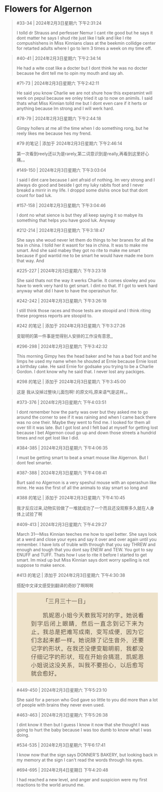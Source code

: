 # Flowers for Algernon

> #33-34 | 2024年2月3日星期六 下午2:31:24
> 
> I tolld dr Strauss and perfesser Nemur I cant rite good but he says it dont matter he says I shud rite just like I talk and like I rite compushishens in Miss Kinnians class at the beekmin collidge center for retarted adults where I go to lern 3 times a week on my time off.

> #40-41 | 2024年2月3日星期六 下午2:34:14
> 
> He had a wite coat like a docter but I dont think he was no docter because he dint tell me to opin my mouth and say ah.

> #71-73 | 2024年2月3日星期六 下午2:42:11
> 
> He said you know Charlie we are not shure how this experamint will werk on pepul because we onley tried it up to now on animils. I said thats what Miss Kinnian tolld me but I dont even care if it herts or anything because Im strong and I will werk hard.

> #78-79 | 2024年2月3日星期六 下午2:44:18
> 
> Gimpy hollers at me all the time when I do something rong, but he reely likes me because hes my frend.

> #79 的笔记 | 添加于 2024年2月3日星期六 下午2:46:14
> 
> 第一次看到reely还以为是rarely,第二词意识到是really,再看到这里好心痛。。

> #149-150 | 2024年2月3日星期六 下午3:03:04
> 
> I said I dint care because I aint afraid of nothing. Im very strong and I always do good and beside I got my luky rabits foot and I never breakd a mirrir in my life. I droppd some dishis once but that dont count for bad luk.

> #157-158 | 2024年2月3日星期六 下午3:04:46
> 
> I dont no what sience is but they all keep saying it so mabye its something that helps you have good luk. Anyway

> #212-214 | 2024年2月3日星期六 下午3:18:47
> 
> She says she woud never let them do things to her branes for all the tea in china. I tolld her it wasnt for tea in china. It was to make me smart. And she said mabey they got no rite to make me smart because if god wantid me to be smart he would have made me born that way. And

> #225-227 | 2024年2月3日星期六 下午3:23:18
> 
> She said thats not the way it werks Charlie. It comes slowley and you have to werk very hard to get smart. I dint no that. If I got to werk hard anyway what did I have to have the operashun for.

> #242-242 | 2024年2月3日星期六 下午3:26:18
> 
> I still think those races and those tests are stoopid and I think riting these progress reports are stoopid to.

> #242 的笔记 | 添加于 2024年2月3日星期六 下午3:27:26
> 
> 变聪明的第一件事是觉得别人安排的工作没有意思,,

> #296-298 | 2024年2月3日星期六 下午3:42:32
> 
> This morning Gimpy hes the head baker and he has a bad foot and he limps he used my name when he shouted at Ernie because Ernie losst a birthday cake. He said Ernie for godsake you trying to be a Charlie Gordon. I dont know why he said that. I never lost any packiges.

> #298 的笔记 | 添加于 2024年2月3日星期六 下午3:45:00
> 
> 这是 我从没掉过整块儿面包啊! 的原文吗,原来语气是这样。。

> #373-376 | 2024年2月3日星期六 下午4:03:51
> 
> I dont remember how the party was over but they asked me to go around the corner to see if it was raining and when I came back there was no one their. Maybe they went to find me. I looked for them all over till it was late. But I got lost and I felt bad at myself for getting lost because I bet Algernon coud go up and down those streets a hundrid times and not get lost like I did.

> #384-385 | 2024年2月3日星期六 下午4:06:35
> 
> I must be getting smart to beat a smart mouse like Algernon. But I dont feel smarter.

> #387-388 | 2024年2月3日星期六 下午4:08:41
> 
> Burt said no Algernon is a very speshul mouse with an operashun like mine. He was the first of all the animals to stay smart so long and

> #388 的笔记 | 添加于 2024年2月3日星期六 下午4:10:45
> 
> 我才反应过来,动物实验做了一堆就成功了一个而且还没观察多久就在人身体上试验了啊

> #409-413 | 2024年2月3日星期六 下午4:29:27
> 
> March 31—Miss Kinnian teeches me how to spel better. She says look at a werd and close your eyes and say it over and over again until you remember. I have lots of truble with through that you say THREW and enough and tough that you dont say ENEW and TEW. You got to say ENUFF and TUFF. Thats how I use to rite it before I started to get smart. Im mixd up but Miss Kinnian says dont worry spelling is not suppose to make sence.

> #413 的笔记 | 添加于 2024年2月3日星期六 下午4:30:38
> 
> 搭配中文译文感受到翻译的奇妙了啊啊啊
>
> ![Alt text](March31.jpeg)

> #449-450 | 2024年2月3日星期六 下午5:23:10
> 
> She said for a person who God gave so little to you did more than a lot of people with brains they never even used.

> #463-463 | 2024年2月3日星期六 下午5:26:38
> 
> I dint know it then but I guess I know it now that she thought I was going to hurt the baby because I was too dumb to know what I was doing.

> #534-535 | 2024年2月3日星期六 下午6:17:41
> 
> I know now that the sign says DONNER'S BAKERY, but looking back in my memory at the sign I can't read the words through his eyes.

> #694-695 | 2024年2月4日星期日 下午4:20:48
> 
> I had reached a new level, and anger and suspicion were my first reactions to the world around me.

